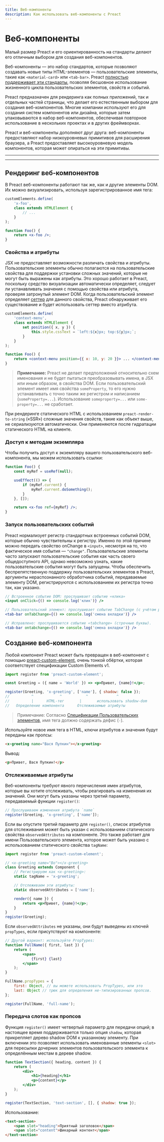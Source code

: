 ```yaml
---
title: Веб-компоненты
description: Как использовать веб-компоненты с Preact
---
```


# Веб-компоненты

Малый размер Preact и его ориентированность на стандарты делают его отличным выбором для создания веб-компонентов.

Веб-компоненты — это набор стандартов, которые позволяют создавать новые типы HTML-элементов — пользовательские элементы, такие как `<material-card>` или `<tab-bar>`.
Preact [полностью поддерживает эти стандарты](https://custom-elements-everywhere.com/#preact), позволяя бесшовное использование жизненного цикла пользовательских элементов, свойств и событий.

Preact предназначен для рендеринга как полных приложений, так и отдельных частей страницы, что делает его естественным выбором для создания веб-компонентов. Многие компании используют его для создания систем компонентов или дизайна, которые затем упаковываются в набор веб-компонентов, обеспечивая повторное использование в нескольких проектах и в других фреймворках.

Preact и веб-компоненты дополняют друг друга: веб-компоненты предоставляют набор низкоуровневых примитивов для расширения браузера, а Preact предоставляет высокоуровневую модель компонентов, которая может опираться на эти примитивы.

---

<toc></toc>

---

## Рендеринг веб-компонентов

В Preact веб-компоненты работают так же, как и другие элементы DOM. Их можно визуализировать, используя зарегистрированное имя тега:

```jsx
customElements.define(
	'x-foo',
	class extends HTMLElement {
		// ...
	}
);

function Foo() {
	return <x-foo />;
}
```

### Свойства и атрибуты

JSX не предоставляет возможности различать свойства и атрибуты. Пользовательские элементы обычно полагаются на пользовательские свойства для поддержки установки сложных значений, которые не могут быть выражены как атрибуты. Это хорошо работает в Preact, поскольку средство визуализации автоматически определяет, следует ли устанавливать значения с помощью свойства или атрибута, проверяя затронутый элемент DOM. Когда пользовательский элемент определяет [сеттер](https://developer.mozilla.org/ru/docs/Web/JavaScript/Reference/Functions/set) для данного свойства, Preact обнаруживает его существование и будет использовать сеттер вместо атрибута.

```jsx
customElements.define(
	'context-menu',
	class extends HTMLElement {
		set position({ x, y }) {
			this.style.cssText = `left:${x}px; top:${y}px;`;
		}
	}
);

function Foo() {
	return <context-menu position={{ x: 10, y: 20 }}> ... </context-menu>;
}
```

> **Примечание:** Preact не делает предположений относительно схем именования и не будет пытаться преобразовывать имена, в JSX или иным образом, в свойства DOM. Если пользовательский элемент имеет имя свойства `someProperty`, то его нужно устанавливать с точно таким же регистром и написанием (`someProperty=...`). Использование `someproperty=...` или `some-property=...` не сработает.

При рендеринге статического HTML с использованием `preact-render-to-string` («SSR») сложные значения свойств, такие как объект выше, не сериализуются автоматически. Они применяются после гидратации статического HTML на клиенте.

### Доступ к методам экземпляра

Чтобы получить доступ к экземпляру вашего пользовательского веб-компонента, мы можем использовать ссылки:

```jsx
function Foo() {
	const myRef = useRef(null);

	useEffect(() => {
		if (myRef.current) {
			myRef.current.doSomething();
		}
	}, []);

	return <x-foo ref={myRef} />;
}
```

### Запуск пользовательских событий

Preact нормализует регистр стандартных встроенных событий DOM, которые обычно чувствительны к регистру. Именно по этой причине можно передать свойство onChange в `<input>`, несмотря на то, что фактическое имя события — `"change"`. Пользовательские элементы часто запускают пользовательские события как часть своего общедоступного API, однако невозможно узнать, какие пользовательские события могут быть запущены. Чтобы обеспечить беспрепятственную поддержку пользовательских элементов в Preact, аргументы нераспознанного обработчика событий, передаваемые элементу DOM, регистрируются с использованием их регистра точно так, как указано.

```jsx
// Встроенное событие DOM: прослушивает событие «клика»
<input onClick={() => console.log('клик')} />

// Пользовательский элемент: прослушивает событие TabChange (с учётом регистра!)
<tab-bar onTabChange={() => console.log('смена вкладки')} />

// Исправлено: прослушивается событие «tabchange» (строчные буквы).
<tab-bar ontabchange={() => console.log('смена вкладки')} />
```

## Создание веб-компонента

Любой компонент Preact может быть превращен в веб-компонент с помощью [preact-custom-element](https://github.com/preactjs/preact-custom-element), очень тонкой обёртки, которая соответствует спецификации Custom Elements v1.

```jsx
import register from 'preact-custom-element';

const Greeting = ({ name = 'World' }) => <p>Привет, {name}!</p>;

register(Greeting, 'x-greeting', ['name'], { shadow: false });
//          ^            ^           ^             ^
//          |      HTML-тег       |       использовать shadow-dom
//   Определение компонента      Отслеживаемые атрибуты
```

> Примечание: Согласно [Спецификации Пользовательских элементов](http://w3c.github.io/webcomponents/spec/custom/#prod-potentialcustomelementname), имя тега должно содержать дефис (`-`).

Используйте новое имя тега в HTML, ключи атрибутов и значения будут переданы как пропсы:

```html
<x-greeting name="Вася Пупкин"></x-greeting>
```

Вывод:

```html
<p>Привет, Вася Пупкин!</p>
```

### Отслеживаемые атрибуты

Веб-компоненты требуют явного перечисления имен атрибутов, которые вы хотите отслеживать, чтобы реагировать на изменения их значений. Они могут быть указаны через третий параметр, передаваемый функции `register()`:

```jsx
// Прослушиваем изменения атрибута `name`
register(Greeting, 'x-greeting', ['name']);
```

Если вы опустите третий параметр для `register()`, список атрибутов для отслеживания может быть указан с использованием статического свойства `observedAttributes` на компоненте. Это также работает для имени Пользовательского элемента, которое может быть указано с использованием статического свойства `tagName`:

```jsx
import register from 'preact-custom-element';

// <x-greeting name="Bo"></x-greeting>
class Greeting extends Component {
	// Регистрируем как <x-greeting>:
	static tagName = 'x-greeting';

	// Отслеживаем эти атрибуты:
	static observedAttributes = ['name'];

	render({ name }) {
		return <p>Привет, {name}!</p>;
	}
}
register(Greeting);
```

Если `observedAttributes` не указаны, они будут выведены из ключей `propTypes`, если присутствуют на компоненте:

```jsx
// Другой вариант: используйте PropTypes:
function FullName({ first, last }) {
	return (
		<span>
			{first} {last}
		</span>
	);
}

FullName.propTypes = {
	first: Object, // вы можете использовать PropTypes, или это
	last: Object // трюк для определения не-типизированных пропсов.
};

register(FullName, 'full-name');
```

### Передача слотов как пропсов

Функция `register()` имеет четвертый параметр для передачи опций; в настоящее время поддерживается только опция `shadow`, которая прикрепляет дерево shadow DOM к указанному элементу. При включении это позволяет использовать именованные элементы `<slot>` для пересылки дочерних элементов пользовательского элемента к определённым местам в дереве shadow.

```jsx
function TextSection({ heading, content }) {
	return (
		<div>
			<h1>{heading}</h1>
			<p>{content}</p>
		</div>
	);
}

register(TextSection, 'text-section', [], { shadow: true });
```

Использование:

```html
<text-section>
	<span slot="heading">Приятный заголовок</span>
	<span slot="content">Шикарный контент</span>
</text-section>
```
